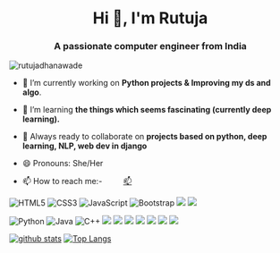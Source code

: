 
<!--
**rutujadhanawade/rutujadhanawade** is a ✨ _special_ ✨ repository because its `README.md` (this file) appears on your GitHub profile.
-->
<h1 align="center">Hi 👋, I'm Rutuja</h1>
<h3 align="center">A passionate computer engineer from India</h3>

<p align="left"> <img src="https://komarev.com/ghpvc/?username=rutujadhanawade" alt="rutujadhanawade" /> </p>

- 🔭 I’m currently working on **Python projects & Improving my ds and algo**.

- 🌱 I’m learning **the things which seems fascinating (currently deep learning).**

- 👯 Always ready to collaborate on **projects based on python, deep learning, NLP, web dev in django**

- 😄 Pronouns: She/Her


<!-- 🤝 I’m looking for partner to do competitive coding! -->

- 📫 How to reach me:-
<a href="https://linkedin.com/in/rutuja-dhanawade-4a9272187" target="blank"><img align="center" src="https://cdn.jsdelivr.net/npm/simple-icons@3.0.1/icons/linkedin.svg"  height="17" width="30" /></a>  [📫](mailto:dhanawaderutuja1002@gmail.com)


![HTML5](https://img.shields.io/badge/-HTML5-E34F26?style=flat-square&logo=html5&logoColor=white)
![CSS3](https://img.shields.io/badge/-CSS3-1572B6?style=flat-square&logo=css3)
![JavaScript](https://img.shields.io/badge/-JavaScript-black?style=flat-square&logo=javascript)
![Bootstrap](https://img.shields.io/badge/-Bootstrap-563D7C?style=flat-square&logo=bootstrap)
<img src="https://img.shields.io/badge/django%20-%23092E20.svg?&style=flat-square&logo=django"/>
<img src="https://img.shields.io/badge/flask%20-%23000.svg?&style=flat-square&logo=flask"/>

![Python](https://img.shields.io/badge/-Python-black?style=flat-square&logo=Python)
![Java](https://img.shields.io/badge/-java-black?style=flat-square&logo=java&logoColor=blue)
![C++](https://img.shields.io/badge/-C++-00599C?style=flat-square&logo=c)
<img src="https://img.shields.io/badge/c%23%20-%23793abd.svg?&style=flat-square&logo=c-sharp"/>
<img src="https://img.shields.io/badge/MySQL-black.svg?&style=flat-square&logo=mysql&logoColor=orange"/>
<img src ="https://img.shields.io/badge/sqlite-%2307405e.svg?&style=flat-square&logo=sqlite&logoColor=white"/>
<img src="https://img.shields.io/badge/TensorFlow-black.svg?&style=flat-square&logo=TensorFlow&logoColor=orange" />
<img src="https://img.shields.io/badge/Keras%20-%23D00000.svg?&style=flat-square&logo=Keras&logoColor=white"/>
<img src="https://img.shields.io/badge/pandas%20-%23150458.svg?&style=flat-square&logo=pandas&logoColor=white" />
<img src="https://img.shields.io/badge/numpy%20-%23013243.svg?&style=flat-square&logo=numpy&logoColor=white" />


 [![github stats](https://github-readme-stats.vercel.app/api?username=rutujadhanawade&show_icons=true&theme=radical)](https://github.com/anuraghazra/github-readme-stats)
 [![Top Langs](https://github-readme-stats.vercel.app/api/top-langs/?username=rutujadhanawade&layout=compact)](https://github.com/anuraghazra/github-readme-stats)
 
